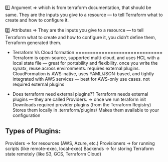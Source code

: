  1️⃣ Argument => which is from terraform documentation, that should be same. They are the inputs you give to a resource — to tell Terraform what to create and how to configure it.

2️⃣ Attributes => They are the inputs you give to a resource — to tell Terraform what to create and how to configure it, you didn’t define them, Terraform generated them.


* Terraform Vs Cloud formation
==============================
Terraform is open-source, supported multi-cloud, and uses HCL with a local state file — great for portability and flexibility. once you write the synatx, reuse across environments. requires external plugins.
CloudFormation is AWS-native, uses YAML/JSON-based, and tightly integrated with AWS services — best for AWS-only use cases. not required external plugins

* Does terraform need external plugins??
Terraform needs external plugins — they are called Providers.
=> once we run teraform init 
  Downloads required provider plugins (from the Terraform Registry)
  Stores them locally in .terraform/plugins/
  Makes them available to your configuration

Types of Plugins:
-----------------
Providers → for resources (AWS, Azure, etc.)
Provisioners → for running scripts (like remote-exec, local-exec)
Backends → for storing Terraform state remotely (like S3, GCS, Terraform Cloud)